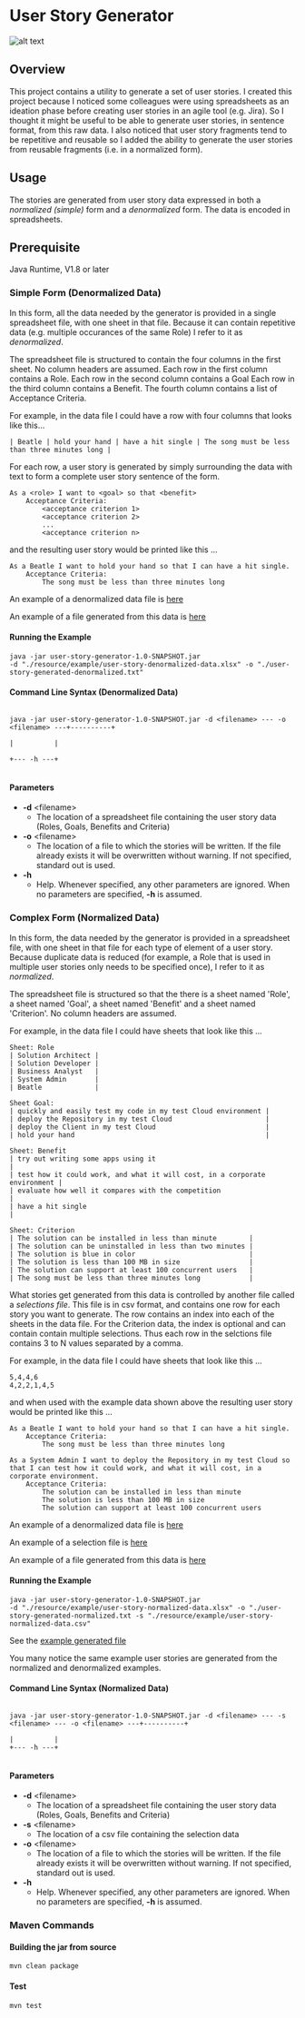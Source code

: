 # User Story Generator

![alt text][image]

[image]: ./resource/image/Buchdrucker-1568.png "Image by Jost_Amman ... Eygentliche Beschreibung aller Stände auff Erden, hoher und nidriger, geistlicher und weltlicher, aller Künsten, Handwercken und Händeln ... from https://commons.wikimedia.org/w/index.php?curid=207246"

## Overview

This project contains a utility to generate a set of user stories. I created
this project because I noticed some colleagues were using spreadsheets as an ideation phase before 
creating user stories in an agile tool (e.g. Jira).   So I thought
it might be useful to be able to generate user stories, in sentence format, from this
raw data.  I also noticed that user story fragments tend to be repetitive and reusable
so I added the ability to generate the user stories from reusable fragments (i.e. in a normalized form).

## Usage

The stories are generated from user story data expressed in both
a *normalized (simple)* form and a *denormalized* form.  The data is encoded in spreadsheets.

## Prerequisite

Java Runtime, V1.8 or later

###  Simple Form (Denormalized Data)

In this form, all the data needed by the generator is provided in a single spreadsheet file, with one sheet in that file.  Because
it can contain repetitive data (e.g. multiple occurances of the same Role) I refer to it as *denormalized*. 

The spreadsheet file is structured to contain the four columns in the first
sheet.  No column headers are assumed.  Each row in the first column contains a Role. Each row in the second column contains a Goal  Each row in the third column contains a
Benefit.  The fourth column contains a list of Acceptance Criteria.  

For example, in the data file I could have a row with four columns that looks like this...
```
| Beatle | hold your hand | have a hit single | The song must be less than three minutes long |
``` 
For each row, a user story is generated by simply surrounding the data with text 
to form a complete user story sentence of the form.
``` 
As a <role> I want to <goal> so that <benefit>
    Acceptance Criteria:
        <acceptance criterion 1>
        <acceptance criterion 2>
        ...
        <acceptance criterion n>
```
and the resulting user story would be printed like this ...
```
As a Beatle I want to hold your hand so that I can have a hit single.
	Acceptance Criteria:
		The song must be less than three minutes long
```
An example of a denormalized data file is [here](./resource/example/user-story-denormalized-data.xlsx)

An example of a file generated from this data is [here](./resource/example/user-story-generated.txt)

#### Running the Example 
```
java -jar user-story-generator-1.0-SNAPSHOT.jar 
-d "./resource/example/user-story-denormalized-data.xlsx" -o "./user-story-generated-denormalized.txt"

```
#### Command Line Syntax (Denormalized Data)

```
                                    
java -jar user-story-generator-1.0-SNAPSHOT.jar -d <filename> --- -o <filename> ---+----------+
                                                                                   |          |
                                                                                   +--- -h ---+       
                 
```

#### Parameters

   * **-d** \<filename\>
      *  The location of a spreadsheet file containing the user story data (Roles, Goals, Benefits and Criteria)
   * **-o** \<filename\>
        *  The location of a file to which the stories will be written.  If the file
         already exists it will be overwritten without warning.  If not specified,
         standard out is used.
   * **-h**
      * Help.  Whenever specified, any other parameters are ignored.  When no parameters are specified, **-h** is assumed.
 
### Complex Form (Normalized Data)

In this form, the data needed by the generator is provided in a spreadsheet file, with one sheet
in that file for each type of element of a user story.  Because duplicate
 data is reduced (for example, a Role that is used in multiple user
 stories only needs to be specified once),
I refer to it as *normalized*. 

The spreadsheet file is structured so that the there is a sheet named 'Role', a sheet named
'Goal', a sheet named 'Benefit' and a sheet named 'Criterion'.
No column headers are assumed.   

For example, in the data file I could have sheets that look like this ...
```
Sheet: Role
| Solution Architect | 
| Solution Developer | 
| Business Analyst   | 
| System Admin       | 
| Beatle             | 

Sheet Goal:
| quickly and easily test my code in my test Cloud environment | 
| deploy the Repository in my test Cloud                       | 
| deploy the Client in my test Cloud                           | 
| hold your hand                                               | 

Sheet: Benefit
| try out writing some apps using it                                        |         
| test how it could work, and what it will cost, in a corporate environment |
| evaluate how well it compares with the competition                        |
| have a hit single                                                         |

Sheet: Criterion
| The solution can be installed in less than minute        | 
| The solution can be uninstalled in less than two minutes | 
| The solution is blue in color                            | 
| The solution is less than 100 MB in size                 | 
| The solution can support at least 100 concurrent users   | 
| The song must be less than three minutes long            | 
``` 

What stories get generated from this data is controlled by another file called a *selections file*.
This file is in csv format, and contains one row for each story you want to generate.  The row
contains an index into each of the sheets in the data file.  For the Criterion data, the index is
optional and can contain contain multiple selections.   Thus each row in the selctions file 
contains 3 to N values separated 
by a comma.  

For example, in the data file I could have sheets that look like this ...
```
5,4,4,6
4,2,2,1,4,5
```
and when used with the example data shown above the resulting user story would be printed like this ...
```
As a Beatle I want to hold your hand so that I can have a hit single.
	Acceptance Criteria:
		The song must be less than three minutes long

As a System Admin I want to deploy the Repository in my test Cloud so that I can test how it could work, and what it will cost, in a corporate environment.
	Acceptance Criteria:
		The solution can be installed in less than minute
		The solution is less than 100 MB in size
		The solution can support at least 100 concurrent users

```
An example of a denormalized data file is [here](./resource/example/user-story-normalized-data.xlsx)

An example of a selection file is [here](./resource/example/user-story-normalized-data.csv)

An example of a file generated from this data is [here](./resource/example/user-story-generated.txt)

#### Running the Example 
```
java -jar user-story-generator-1.0-SNAPSHOT.jar 
-d "./resource/example/user-story-normalized-data.xlsx" -o "./user-story-generated-normalized.txt -s "./resource/example/user-story-normalized-data.csv"

```

See the [example generated file](./resource/example/user-story-generated.txt)

You many notice the same example user stories are generated from the normalized and denormalized
examples.

#### Command Line Syntax (Normalized Data)
```
                        
java -jar user-story-generator-1.0-SNAPSHOT.jar -d <filename> --- -s <filename> --- -o <filename> ---+----------+
                                                                                                     |          |                                                                                                    +--- -h ---+       
                  
```

#### Parameters

   * **-d** \<filename\>
      *  The location of a spreadsheet file containing the user story data (Roles, Goals, Benefits and Criteria)
   * **-s** \<filename\>
        *  The location of a csv file containing the selection data
   * **-o** \<filename\>
        *  The location of a file to which the stories will be written.  If the file
         already exists it will be overwritten without warning.  If not specified, standard out
         is used.
   * **-h**
      * Help.  Whenever specified, any other parameters are ignored.  When no parameters are specified, **-h** is assumed.
  

### Maven Commands

#### Building the jar from source

```
mvn clean package 

```

#### Test

```
mvn test 

```


